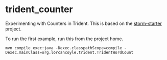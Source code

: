 trident_counter
===============

Experimenting with Counters in Trident. 
This is based on the [storm-starter](https://github.com/nathanmarz/storm-starter) project.

To run the first example, run this from the project home.
```
mvn compile exec:java -Dexec.classpathScope=compile -Dexec.mainClass=org.lorcancoyle.trident.TridentWordCount
```
